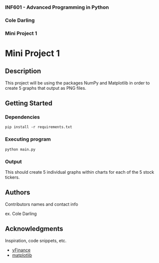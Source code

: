 ### INF601 - Advanced Programming in Python
### Cole Darling
### Mini Project 1


# Mini Project 1

## Description

This project will be using the packages NumPy and Matplotlib in order to create 5 graphs that output as PNG files.

## Getting Started

### Dependencies

```
pip install -r requirements.txt
```


### Executing program

```
python main.py
```

### Output

This should create 5 individual graphs within charts for each of the 5 stock tickers.


## Authors

Contributors names and contact info

ex. Cole Darling

## Acknowledgments

Inspiration, code snippets, etc.
* [yFinance](https://pypi.org/project/yfinance/)
* [matplotlib](https://matplotlib.org/stable/tutorials/pyplot.html)
